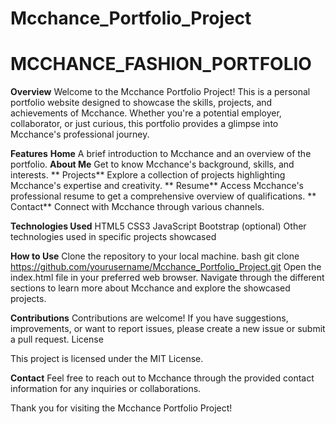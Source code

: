 # Mcchance_Portfolio_Project
# MCCHANCE_FASHION_PORTFOLIO

**Overview**
Welcome to the Mcchance Portfolio Project! This is a personal portfolio website designed to showcase the skills, projects, and achievements of Mcchance. Whether you're a potential employer, collaborator, or just curious, this portfolio provides a glimpse into Mcchance's professional journey.

**Features**
    **Home** A brief introduction to Mcchance and an overview of the portfolio.
    **About Me** Get to know Mcchance's background, skills, and interests.
   ** Projects** Explore a collection of projects highlighting Mcchance's expertise and creativity.
  **  Resume** Access Mcchance's professional resume to get a comprehensive overview of qualifications.
   ** Contact** Connect with Mcchance through various channels.

**Technologies Used**
    HTML5
    CSS3
    JavaScript
    Bootstrap (optional)
    Other technologies used in specific projects showcased

**How to Use**
    Clone the repository to your local machine.
    bash
    git clone https://github.com/yourusername/Mcchance_Portfolio_Project.git
    Open the index.html file in your preferred web browser.
    Navigate through the different sections to learn more about Mcchance and explore the showcased projects.

**Contributions**
Contributions are welcome! If you have suggestions, improvements, or want to report issues, please create a new issue or submit a pull request.
License

This project is licensed under the MIT License.

**Contact**
Feel free to reach out to Mcchance through the provided contact information for any inquiries or collaborations.

Thank you for visiting the Mcchance Portfolio Project!
